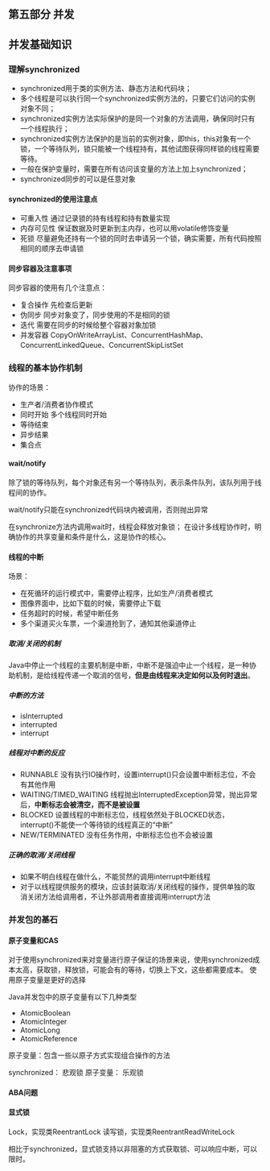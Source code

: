 ## 第五部分 并发

## 并发基础知识
### 理解synchronized
* synchronized用于类的实例方法、静态方法和代码块；
* 多个线程是可以执行同一个synchronized实例方法的，只要它们访问的实例对象不同；
* synchronized实例方法实际保护的是同一个对象的方法调用，确保同时只有一个线程执行；
* synchronized实例方法保护的是当前的实例对象，即this，this对象有一个锁，一个等待队列，锁只能被一个线程持有，其他试图获得同样锁的线程需要等待。
* 一般在保护变量时，需要在所有访问该变量的方法上加上synchronized；
* synchronized同步的可以是任意对象

#### synchronized的使用注意点
* 可重入性 通过记录锁的持有线程和持有数量实现
* 内存可见性 保证数据及时更新到主内存，也可以用volatile修饰变量
* 死锁 尽量避免还持有一个锁的同时去申请另一个锁，确实需要，所有代码按照相同的顺序去申请锁

#### 同步容器及注意事项
同步容器的使用有几个注意点：
* 复合操作 先检查后更新
* 伪同步 同步对象变了，同步使用的不是相同的锁
* 迭代 需要在同步的时候给整个容器对象加锁
* 并发容器 CopyOnWriteArrayList、ConcurrentHashMap、ConcurrentLinkedQueue、ConcurrentSkipListSet

### 线程的基本协作机制
协作的场景：
* 生产者/消费者协作模式
* 同时开始 多个线程同时开始
* 等待结束
* 异步结果
* 集合点

#### wait/notify
除了锁的等待队列，每个对象还有另一个等待队列，表示条件队列，该队列用于线程间的协作。

wait/notify只能在synchronized代码块内被调用，否则抛出异常

在synchronize方法内调用wait时，线程会释放对象锁；
在设计多线程协作时，明确协作的共享变量和条件是什么，这是协作的核心。


#### 线程的中断
场景：
* 在死循环的运行模式中，需要停止程序，比如生产/消费者模式
* 图像界面中，比如下载的时候，需要停止下载
* 任务超时的时候，希望中断任务
* 多个渠道买火车票，一个渠道抢到了，通知其他渠道停止

##### 取消/关闭的机制
Java中停止一个线程的主要机制是中断，中断不是强迫中止一个线程，是一种协助机制，是给线程传递一个取消的信号，**但是由线程来决定如何以及何时退出**。

##### 中断的方法
* isInterrupted
* interrupted
* interrupt

##### 线程对中断的反应
* RUNNABLE 没有执行IO操作时，设置interrupt()只会设置中断标志位，不会有其他作用
* WAITING/TIMED_WAITING  线程抛出InterruptedException异常，抛出异常后，**中断标志会被清空，而不是被设置**
* BLOCKED 设置线程的中断标志位，线程依然处于BLOCKED状态，interrupt()不能使一个等待锁的线程真正的“中断”
* NEW/TERMINATED 没有任务作用，中断标志位也不会被设置

##### 正确的取消/关闭线程
* 如果不明白线程在做什么，不能贸然的调用interrupt中断线程
* 对于以线程提供服务的模块，应该封装取消/关闭线程的操作，提供单独的取消关闭方法给调用者，不让外部调用者直接调用interrupt方法


### 并发包的基石
#### 原子变量和CAS
对于使用synchronized来对变量进行原子保证的场景来说，使用synchronized成本太高，获取锁，释放锁，可能会有的等待，切换上下文，这些都需要成本。
使用原子变量是更好的选择

Java并发包中的原子变量有以下几种类型
* AtomicBoolean
* AtomicInteger
* AtomicLong
* AtomicReference

原子变量：包含一些以原子方式实现组合操作的方法

synchronized： 悲观锁
原子变量： 乐观锁

#### ABA问题



#### 显式锁

Lock，实现类ReentrantLock
读写锁，实现类ReentrantReadWriteLock

相比于synchronized，显式锁支持以非阻塞的方式获取锁、可以响应中断，可以限时。


